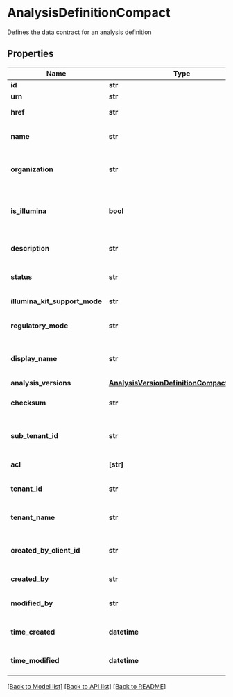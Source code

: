 # AnalysisDefinitionCompact

Defines the data contract for an analysis definition

## Properties
Name | Type | Description | Notes
------------ | ------------- | ------------- | -------------
**id** | **str** | Unique object ID | [optional] 
**urn** | **str** | URN of the object | [optional] 
**href** | **str** | HREF to the object | [optional] 
**name** | **str** | Name of the analysis definition | [optional] 
**organization** | **str** | Organization owning the analysis definition | [optional] 
**is_illumina** | **bool** | Indicates whether or not the current analysis definition is from Illumina | [optional] 
**description** | **str** | Description of the analysis definition | [optional] 
**status** | **str** | Status of the analysis definition | [optional] 
**illumina_kit_support_mode** | **str** | Illumina Kit Support Mode | [optional] 
**regulatory_mode** | **str** | Regulatory mode of the analysis definition | [optional] 
**display_name** | **str** | User-friendly name of the analysis definition | [optional] 
**analysis_versions** | [**AnalysisVersionDefinitionCompactItemList**](AnalysisVersionDefinitionCompactItemList.md) |  | [optional] 
**checksum** | **str** | Stores the checksum of AnalysisDefinition | [optional] 
**sub_tenant_id** | **str** | Organizational or Workgroup ID. If neither are present, User ID. | [optional] 
**acl** | **[str]** | Access control list of the object | [optional] 
**tenant_id** | **str** | Unique identifier for the resource tenant | [optional] 
**tenant_name** | **str** | Unique tenant name for the resource tenant | [optional] 
**created_by_client_id** | **str** | ClientId that created the resource (bssh, stratus...) | [optional] 
**created_by** | **str** | User that created the resource | [optional] 
**modified_by** | **str** | User that last modified the resource | [optional] 
**time_created** | **datetime** | Time (in UTC) the resource was created | [optional] 
**time_modified** | **datetime** | Time (in UTC) the resource was modified | [optional] 

[[Back to Model list]](../README.md#documentation-for-models) [[Back to API list]](../README.md#documentation-for-api-endpoints) [[Back to README]](../README.md)



